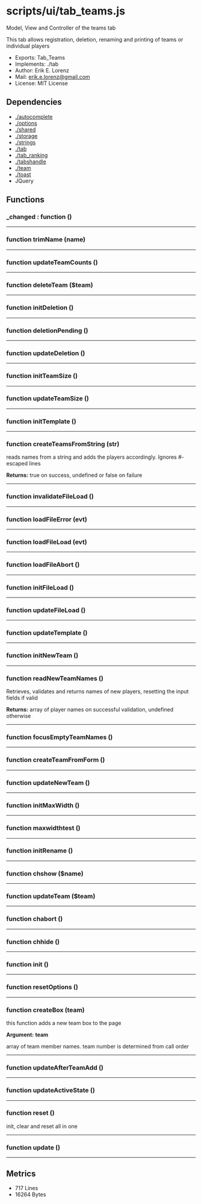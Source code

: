 # scripts/ui/tab_teams.js


Model, View and Controller of the teams tab

This tab allows registration, deletion, renaming and printing of teams or
individual players

* Exports: Tab_Teams
* Implements: ./tab
* Author: Erik E. Lorenz 
* Mail: <erik.e.lorenz@gmail.com>
* License: MIT License


## Dependencies

* <a href="./autocomplete.html">./autocomplete</a>
* <a href="./options.html">./options</a>
* <a href="./shared.html">./shared</a>
* <a href="./storage.html">./storage</a>
* <a href="./strings.html">./strings</a>
* <a href="./tab.html">./tab</a>
* <a href="./tab_ranking.html">./tab_ranking</a>
* <a href="./tabshandle.html">./tabshandle</a>
* <a href="./team.html">./team</a>
* <a href="./toast.html">./toast</a>
* JQuery


## Functions

###     _changed : function ()

---

###   function trimName (name)

---

###   function updateTeamCounts ()

---

###   function deleteTeam ($team)

---

###   function initDeletion ()

---

###   function deletionPending ()

---

###   function updateDeletion ()

---

###   function initTeamSize ()

---

###   function updateTeamSize ()

---

###   function initTemplate ()

---

###   function createTeamsFromString (str)
reads names from a string and adds the players accordingly. Ignores
#-escaped lines


**Returns:** true on success, undefined or false on failure

---


###   function invalidateFileLoad ()

---

###   function loadFileError (evt)

---

###   function loadFileLoad (evt)

---

###   function loadFileAbort ()

---

###   function initFileLoad ()

---

###   function updateFileLoad ()

---

###   function updateTemplate ()

---

###   function initNewTeam ()

---

###     function readNewTeamNames ()
Retrieves, validates and returns names of new players, resetting the
input fields if valid


**Returns:** array of player names on successful validation, undefined
otherwise

---


###     function focusEmptyTeamNames ()

---

###     function createTeamFromForm ()

---

###   function updateNewTeam ()

---

###   function initMaxWidth ()

---

###     function maxwidthtest ()

---

###   function initRename ()

---

###     function chshow ($name)

---

###     function updateTeam ($team)

---

###     function chabort ()

---

###     function chhide ()

---

###   function init ()

---

###   function resetOptions ()

---

###   function createBox (team)
this function adds a new team box to the page

**Argument:** **team**

array of team member names. team number is determined from call
order

---


###   function updateAfterTeamAdd ()

---

###   function updateActiveState ()

---

###   function reset ()
init, clear and reset all in one

---


###   function update ()

---

## Metrics

* 717 Lines
* 16264 Bytes

